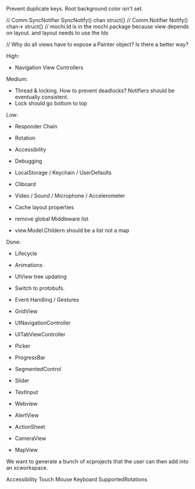Prevent duplicate keys.
Root background color isn't set.

// Comm.SyncNotifier SyncNotify() chan struct{}
// Comm.Notifier Notify() chan-> struct{}
// mochi.Id is in the mochi package because view depends on layout. and layout needs to use the Ids

// Why do all views have to expose a Painter object? Is there a better way?

High:
* Navigation View Controllers

Medium:
* Thread & locking. How to prevent deadlocks? Notifiers should be eventually consistent.
* Lock should go bottom to top

Low:
* Responder Chain
* Rotation
* Accessibility
* Debugging
* LocalStorage / Keychain / UserDefaults
* Cliboard
* Video / Sound / Microphone / Accelerometer
* Cache layout properties

* remove global Middleware list
* view.Model.Childern should be a list not a map


Done:
* Lifecycle
* Animations
* UIView tree updating
* Switch to protobufs.
* Event Handling / Gestures

* GridView
* UINavigationController
* UITabViewController
* Picker
* ProgressBar
* SegmentedControl
* Slider
* TextInput
* Webview
* AlertView
* ActionSheet
* CameraView
* MapView
    
We want to generate a bunch of xcprojects that the user can then add into an xcworkspace.

Accessibility
Touch
Mouse
Keyboard
SupportedRotations